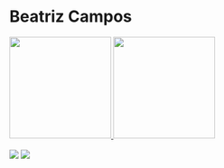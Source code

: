 # Beatriz Campos


<div>
<a href="https://github.com/BeatrizPCamposs">
<img loading="lazy" height="180em" src="https://github-readme-stats.vercel.app/api/top-langs/?username=BeatrizPCamposs&layout=compact&langs_count=7&theme=dracula"/>
<img loading="lazy" height="180em" src="https://github-readme-stats.vercel.app/api?username=BeatrizPCamposs&show_icons=true&theme=dracula&include_all_commits=true&count_private=true"/>
</div>

<br>

<div>
<a href="https://br.linkedin.com/in/beatrizcampos-4b43bb300?trk=people-guest_people_search-card" target="_blank"><img loading="lazy" src="https://img.shields.io/badge/-LinkedIn-%230077B5?style=for-the-badge&logo=linkedin&logoColor=white" target="_blank"></a>   
<a href="https://www.instagram.com/_biacamposx/" target="_blank"><img loading="lazy" src="https://img.shields.io/badge/-Instagram-%23E4405F?style=for-the-badge&logo=instagram&logoColor=white" target="_blank"></a>
</div>

